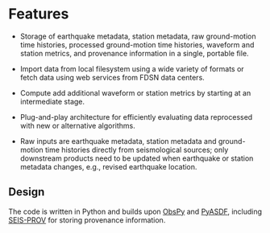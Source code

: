 # Features

* Storage of earthquake metadata, station metadata, raw ground-motion time histories, processed ground-motion time histories, waveform and station metrics, and provenance information in a single, portable file.

* Import data from local filesystem using a wide variety of formats or fetch data using web services from FDSN data centers.

* Compute add additional waveform or station metrics by starting at an intermediate stage.

* Plug-and-play architecture for efficiently evaluating data reprocessed with new or alternative algorithms.

* Raw inputs are earthquake metadata, station metadata and ground-motion time histories directly from seismological sources; only downstream products need to be updated when earthquake or station metadata changes, e.g., revised earthquake location.

## Design

The code is written in Python and builds upon [ObsPy](https://www.obspy.org) and [PyASDF](https://seismicdata.github.io/pyasdf/), including [SEIS-PROV](http://seismicdata.github.io/SEIS-PROV/index.html) for storing provenance information.
